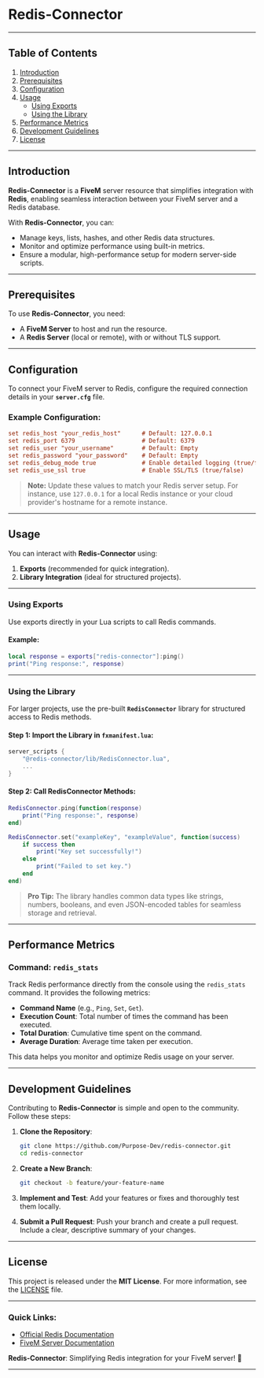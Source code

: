# Redis-Connector

---

## Table of Contents
1. [Introduction](#introduction)
2. [Prerequisites](#prerequisites)
3. [Configuration](#configuration)
4. [Usage](#usage)
   - [Using Exports](#using-exports)
   - [Using the Library](#using-the-library)
5. [Performance Metrics](#performance-metrics)
6. [Development Guidelines](#development-guidelines)
7. [License](#license)

---

## Introduction

**Redis-Connector** is a **FiveM** server resource that simplifies integration with **Redis**, enabling seamless interaction between your FiveM server and a Redis database.

With **Redis-Connector**, you can:
- Manage keys, lists, hashes, and other Redis data structures.
- Monitor and optimize performance using built-in metrics.
- Ensure a modular, high-performance setup for modern server-side scripts.

---

## Prerequisites

To use **Redis-Connector**, you need:
- A **FiveM Server** to host and run the resource.
- A **Redis Server** (local or remote), with or without TLS support.

---

## Configuration

To connect your FiveM server to Redis, configure the required connection details in your **`server.cfg`** file.

### Example Configuration:

```cfg
set redis_host "your_redis_host"      # Default: 127.0.0.1
set redis_port 6379                   # Default: 6379
set redis_user "your_username"        # Default: Empty
set redis_password "your_password"    # Default: Empty
set redis_debug_mode true             # Enable detailed logging (true/false)
set redis_use_ssl true                # Enable SSL/TLS (true/false)
```

> **Note:** Update these values to match your Redis server setup. For instance, use `127.0.0.1` for a local Redis instance or your cloud provider's hostname for a remote instance.

---

## Usage

You can interact with **Redis-Connector** using:
1. **Exports** (recommended for quick integration).
2. **Library Integration** (ideal for structured projects).

---

### Using Exports

Use exports directly in your Lua scripts to call Redis commands.

#### Example:

```lua
local response = exports["redis-connector"]:ping()
print("Ping response:", response)
```

---

### Using the Library

For larger projects, use the pre-built **`RedisConnector`** library for structured access to Redis methods.

#### Step 1: Import the Library in `fxmanifest.lua`:

```lua
server_scripts {
    "@redis-connector/lib/RedisConnector.lua",
    ...
}
```

#### Step 2: Call RedisConnector Methods:

```lua
RedisConnector.ping(function(response)
    print("Ping response:", response)
end)

RedisConnector.set("exampleKey", "exampleValue", function(success)
    if success then
        print("Key set successfully!")
    else
        print("Failed to set key.")
    end
end)
```

> **Pro Tip:** The library handles common data types like strings, numbers, booleans, and even JSON-encoded tables for seamless storage and retrieval.

---

## Performance Metrics

### Command: `redis_stats`

Track Redis performance directly from the console using the `redis_stats` command. It provides the following metrics:
- **Command Name** (e.g., `Ping`, `Set`, `Get`).
- **Execution Count**: Total number of times the command has been executed.
- **Total Duration**: Cumulative time spent on the command.
- **Average Duration**: Average time taken per execution.

This data helps you monitor and optimize Redis usage on your server.

---

## Development Guidelines

Contributing to **Redis-Connector** is simple and open to the community. Follow these steps:

1. **Clone the Repository**:
   ```bash
   git clone https://github.com/Purpose-Dev/redis-connector.git
   cd redis-connector
   ```

2. **Create a New Branch**:
   ```bash
   git checkout -b feature/your-feature-name
   ```

3. **Implement and Test**:
   Add your features or fixes and thoroughly test them locally.

4. **Submit a Pull Request**:
   Push your branch and create a pull request. Include a clear, descriptive summary of your changes.

---

## License

This project is released under the **MIT License**. For more information, see the [LICENSE](./LICENSE) file.

---

### Quick Links:
- [Official Redis Documentation](https://redis.io/documentation)
- [FiveM Server Documentation](https://docs.fivem.net/)

**Redis-Connector**: Simplifying Redis integration for your FiveM server! 🚀

--- 
